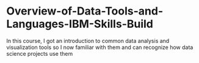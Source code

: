 # Overview-of-Data-Tools-and-Languages-IBM-Skills-Build
In this course, I got an introduction to common data analysis and visualization tools so I now familiar with them and can recognize how data science projects use them
